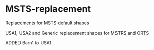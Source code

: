 # MSTS-replacement
Replacements for MSTS default shapes

USA1, USA2 and Generic replacement shapes for MSTRS and ORTS

ADDED Barn1 to USA1

